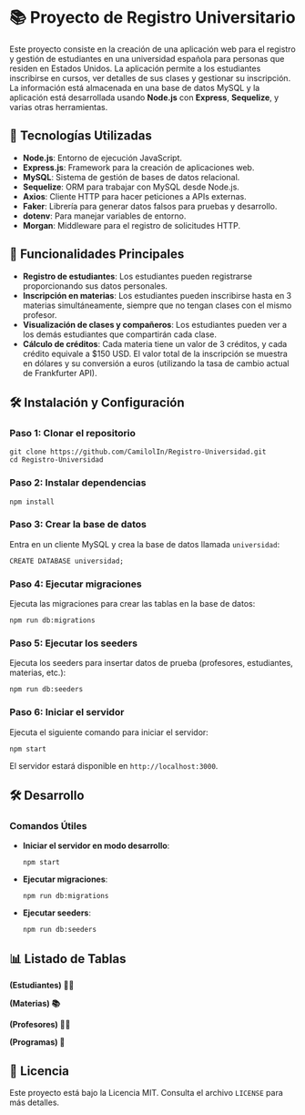 <!DOCTYPE html>
<html lang="es">
<head>
  <meta charset="UTF-8">
  <meta name="viewport" content="width=device-width, initial-scale=1.0">
</head>
<body>
  <h1>📚 Proyecto de Registro Universitario</h1>
  <p>Este proyecto consiste en la creación de una aplicación web para el registro y gestión de estudiantes en una universidad española para personas que residen en Estados Unidos. La aplicación permite a los estudiantes inscribirse en cursos, ver detalles de sus clases y gestionar su inscripción. La información está almacenada en una base de datos MySQL y la aplicación está desarrollada usando <strong>Node.js</strong> con <strong>Express</strong>, <strong>Sequelize</strong>, y varias otras herramientas.</p>

  <h2>🚀 Tecnologías Utilizadas</h2>
  <ul>
    <li><strong>Node.js</strong>: Entorno de ejecución JavaScript.</li>
    <li><strong>Express.js</strong>: Framework para la creación de aplicaciones web.</li>
    <li><strong>MySQL</strong>: Sistema de gestión de bases de datos relacional.</li>
    <li><strong>Sequelize</strong>: ORM para trabajar con MySQL desde Node.js.</li>
    <li><strong>Axios</strong>: Cliente HTTP para hacer peticiones a APIs externas.</li>
    <li><strong>Faker</strong>: Librería para generar datos falsos para pruebas y desarrollo.</li>
    <li><strong>dotenv</strong>: Para manejar variables de entorno.</li>
    <li><strong>Morgan</strong>: Middleware para el registro de solicitudes HTTP.</li>
  </ul>

  <h2>🧩 Funcionalidades Principales</h2>
  <ul>
    <li><strong>Registro de estudiantes</strong>: Los estudiantes pueden registrarse proporcionando sus datos personales.</li>
    <li><strong>Inscripción en materias</strong>: Los estudiantes pueden inscribirse hasta en 3 materias simultáneamente, siempre que no tengan clases con el mismo profesor.</li>
    <li><strong>Visualización de clases y compañeros</strong>: Los estudiantes pueden ver a los demás estudiantes que compartirán cada clase.</li>
    <li><strong>Cálculo de créditos</strong>: Cada materia tiene un valor de 3 créditos, y cada crédito equivale a $150 USD. El valor total de la inscripción se muestra en dólares y su conversión a euros (utilizando la tasa de cambio actual de Frankfurter API).</li>
  </ul>

  <h2>🛠️ Instalación y Configuración</h2>

  <h3>Paso 1: Clonar el repositorio</h3>
  <pre><code>git clone https://github.com/CamilolIn/Registro-Universidad.git
cd Registro-Universidad</code></pre>

  <h3>Paso 2: Instalar dependencias</h3>
  <pre><code>npm install</code></pre>

  <h3>Paso 3: Crear la base de datos</h3>
  <p>Entra en un cliente MySQL y crea la base de datos llamada <code>universidad</code>:</p>
  <pre><code>CREATE DATABASE universidad;</code></pre>

  <h3>Paso 4: Ejecutar migraciones</h3>
  <p>Ejecuta las migraciones para crear las tablas en la base de datos:</p>
  <pre><code>npm run db:migrations</code></pre>

  <h3>Paso 5: Ejecutar los seeders</h3>
  <p>Ejecuta los seeders para insertar datos de prueba (profesores, estudiantes, materias, etc.):</p>
  <pre><code>npm run db:seeders</code></pre>

  <h3>Paso 6: Iniciar el servidor</h3>
  <p>Ejecuta el siguiente comando para iniciar el servidor:</p>
  <pre><code>npm start</code></pre>
  <p>El servidor estará disponible en <code>http://localhost:3000</code>.</p>

  <h2>🛠️ Desarrollo</h2>

  <h3>Comandos Útiles</h3>
  <ul>
    <li><strong>Iniciar el servidor en modo desarrollo</strong>:
      <pre><code>npm start</code></pre>
    </li>
    <li><strong>Ejecutar migraciones</strong>:
      <pre><code>npm run db:migrations</code></pre>
    </li>
    <li><strong>Ejecutar seeders</strong>:
      <pre><code>npm run db:seeders</code></pre>
    </li>
  </ul>

  
  <h2>📊 Listado de Tablas</h2>
  <p><strong> (Estudiantes) 👨‍🎓</strong></p>


  <p><strong> (Materias) 📚</strong></p>


  <p><strong> (Profesores) 👩‍🏫</strong></p>


  <p><strong> (Programas) 📅</strong></p>


<h2>📜 Licencia</h2>
  <p>Este proyecto está bajo la Licencia MIT. Consulta el archivo <code>LICENSE</code> para más detalles.</p>
</body>
</html>
